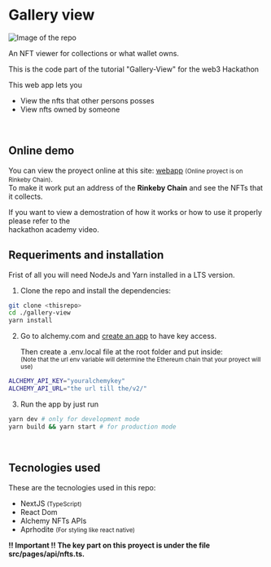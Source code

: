 # Gallery view

<img src="https://i.ibb.co/8d8fyBt/gallery.png" alt="Image of the repo">

An NFT viewer for collections or what wallet owns.
<br>

This is the code part of the tutorial "Gallery-View" for the web3 Hackathon

>

This web app lets you

-   View the nfts that other persons posses
-   View nfts owned by someone

<br>

## Online demo

You can view the proyect online at this site: [webapp](https://gallery-view-seven.vercel.app/) <small>(Online proyect is on Rinkeby Chain)</small>.
<br>
To make it work put an address of the <strong>Rinkeby Chain</strong> and see the NFTs that it collects.
<br>

If you want to view a demostration of how it works or how to use it properly please refer to the <br>
hackathon academy video.

## Requeriments and installation

Frist of all you will need NodeJs and Yarn installed in a LTS version.

1. Clone the repo and install the dependencies:

```sh
git clone <thisrepo>
cd ./gallery-view
yarn install
```

2. Go to alchemy.com and [create an app](https://dashboard.alchemyapi.io/) to have key access.
   <br>

    Then create a .env.local file at the root folder and put inside: <br>
    <small>(Note that the url env variable will determine the Ethereum chain that your proyect will use) </small>

```sh
ALCHEMY_API_KEY="youralchemykey"
ALCHEMY_API_URL="the url till the/v2/"
```

3. Run the app by just run

```sh
yarn dev # only for development mode
yarn build && yarn start # for production mode
```

<br>

## Tecnologies used

These are the tecnologies used in this repo:

-   NextJS <small>(TypeScript)</small>
-   React Dom
-   Alchemy NFTs APIs
-   Aprhodite <small> (For styling like react native)</small>

<strong>!! Important !! The key part on this proyect is under the file src/pages/api/nfts.ts.
<strong/>
